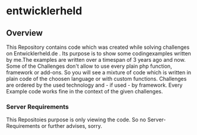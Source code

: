 # entwicklerheld

## Overview

This Repository contains code which was created while solving challenges on Entwicklerheld.de . Its purpose is to show some codingexamples written by me.The examples are written over a timespan of 3 years ago and now.
Some of the Challenges don't allow to use every plain php function, framework or add-ons. So you will see a mixture of code which is written in plain code of the choosen language or with custom functions.
Challenges are ordered by the used technology and - if used - by framework.
Every Example code works fine in the context of the given challenges.

### Server Requirements

This Repositoies purpose is only viewing the code. So no Server-Requirements or further advises, sorry.